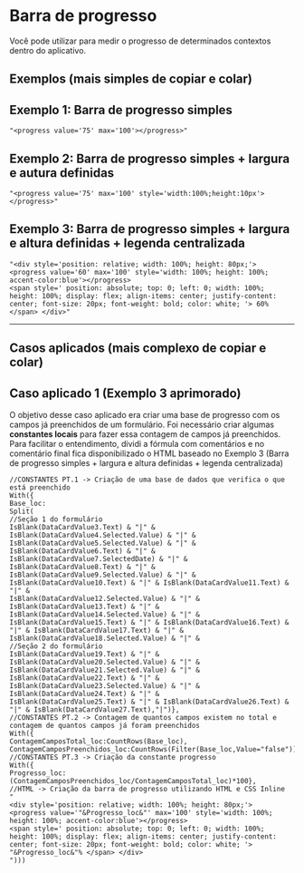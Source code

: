 # Barra de progresso
Você pode utilizar para medir o progresso de determinados contextos dentro do aplicativo.

## Exemplos (mais simples de copiar e colar)

## Exemplo 1: Barra de progresso simples
```powerfx
"<progress value='75' max='100'></progress>"
```

## Exemplo 2: Barra de progresso simples + largura e autura definidas
```powerfx
"<progress value='75' max='100' style='width:100%;height:10px'></progress>"
```

## Exemplo 3: Barra de progresso simples + largura e altura definidas + legenda centralizada
```powerfx
"<div style='position: relative; width: 100%; height: 80px;'> 
<progress value='60' max='100' style='width: 100%; height: 100%; accent-color:blue'></progress> 
<span style=' position: absolute; top: 0; left: 0; width: 100%; height: 100%; display: flex; align-items: center; justify-content: center; font-size: 20px; font-weight: bold; color: white; '> 60% </span> </div>"
```

<hr>

## Casos aplicados (mais complexo de copiar e colar)

## Caso aplicado 1 (Exemplo 3 aprimorado)
O objetivo desse caso aplicado era criar uma base de progresso com os campos já preenchidos de um formulário.
Foi necessário criar algumas <b>constantes locais</b> para fazer essa contagem de campos já preenchidos.
Para facilitar o entendimento, dividi a fórmula com comentários e no comentário final fica disponibilizado o HTML baseado no Exemplo 3 (Barra de progresso simples + largura e altura definidas + legenda centralizada)

```powerfx
//CONSTANTES PT.1 -> Criação de uma base de dados que verifica o que está preenchido
With({
Base_loc:
Split(
//Seção 1 do formulário
IsBlank(DataCardValue3.Text) & "|" & IsBlank(DataCardValue4.Selected.Value) & "|" & IsBlank(DataCardValue5.Selected.Value) & "|" &
IsBlank(DataCardValue6.Text) & "|" & IsBlank(DataCardValue7.SelectedDate) & "|" & IsBlank(DataCardValue8.Text) & "|" &
IsBlank(DataCardValue9.Selected.Value) & "|" & IsBlank(DataCardValue10.Text) & "|" & IsBlank(DataCardValue11.Text) & "|" &
IsBlank(DataCardValue12.Selected.Value) & "|" & IsBlank(DataCardValue13.Text) & "|" & IsBlank(DataCardValue14.Selected.Value) & "|" &
IsBlank(DataCardValue15.Text) & "|" & IsBlank(DataCardValue16.Text) & "|" & IsBlank(DataCardValue17.Text) & "|" &
IsBlank(DataCardValue18.Selected.Value) & "|" &
//Seção 2 do formulário
IsBlank(DataCardValue19.Text) & "|" & IsBlank(DataCardValue20.Selected.Value) & "|" & IsBlank(DataCardValue21.Selected.Value) & "|" &
IsBlank(DataCardValue22.Text) & "|" & IsBlank(DataCardValue23.Selected.Value) & "|" & IsBlank(DataCardValue24.Text) & "|" & 
IsBlank(DataCardValue25.Text) & "|" & IsBlank(DataCardValue26.Text) & "|" & IsBlank(DataCardValue27.Text),"|")},
//CONSTANTES PT.2 -> Contagem de quantos campos existem no total e contagem de quantos campos já foram preenchidos
With({
ContagemCamposTotal_loc:CountRows(Base_loc),
ContagemCamposPreenchidos_loc:CountRows(Filter(Base_loc,Value="false"))},
//CONSTANTES PT.3 -> Criação da constante progresso
With({
Progresso_loc: (ContagemCamposPreenchidos_loc/ContagemCamposTotal_loc)*100},
//HTML -> Criação da barra de progresso utilizando HTML e CSS Inline
" 
<div style='position: relative; width: 100%; height: 80px;'> 
<progress value='"&Progresso_loc&"' max='100' style='width: 100%; height: 100%; accent-color:blue'></progress> 
<span style=' position: absolute; top: 0; left: 0; width: 100%; height: 100%; display: flex; align-items: center; justify-content: center; font-size: 20px; font-weight: bold; color: white; '> "&Progresso_loc&"% </span> </div>
")))
```

